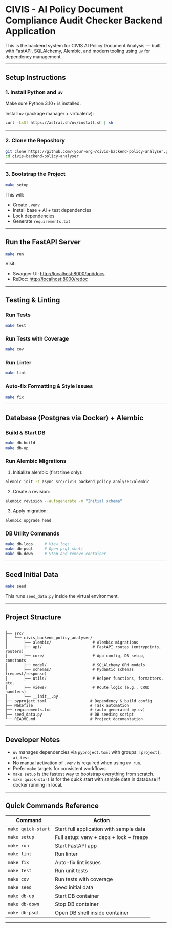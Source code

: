 # CIVIS - AI Policy Document Compliance Audit Checker Backend Application

This is the backend system for CIVIS AI Policy Document Analysis — built with FastAPI, SQLAlchemy, Alembic, and modern tooling using [`uv`](https://github.com/astral-sh/uv) for dependency management.

---

## Setup Instructions

### 1. Install Python and `uv`

Make sure Python 3.10+ is installed.

Install `uv` (package manager + virtualenv):

```bash
curl -LsSf https://astral.sh/uv/install.sh | sh
```

---

### 2. Clone the Repository

```bash
git clone https://github.com/<your-org>/civis-backend-policy-analyser.git
cd civis-backend-policy-analyser
```

---

### 3. Bootstrap the Project

```bash
make setup
```

This will:
- Create `.venv`
- Install base + AI + test dependencies
- Lock dependencies
- Generate `requirements.txt`

---

## Run the FastAPI Server

```bash
make run
```

Visit:

- Swagger UI: [http://localhost:8000/api/docs](http://localhost:8000/api/docs)
- ReDoc: [http://localhost:8000/redoc](http://localhost:8000/redoc)

---

## Testing & Linting

### Run Tests

```bash
make test
```

### Run Tests with Coverage

```bash
make cov
```

### Run Linter

```bash
make lint
```

### Auto-fix Formatting & Style Issues

```bash
make fix
```

---

## Database (Postgres via Docker) + Alembic

### Build & Start DB

```bash
make db-build
make db-up
```

### Run Alembic Migrations

1. Initialize alembic (first time only):

```bash
alembic init -t async src/civis_backend_policy_analyser/alembic
```

2. Create a revision:

```bash
alembic revision --autogenerate -m "Initial schema"
```

3. Apply migration:

```bash
alembic upgrade head
```

### DB Utility Commands

```bash
make db-logs     # View logs
make db-psql     # Open psql shell
make db-down     # Stop and remove container
```

---

## Seed Initial Data

```bash
make seed
```

This runs `seed_data.py` inside the virtual environment.

---

## Project Structure

```
.
├── src/
│   └── civis_backend_policy_analyser/
│       ├── alembic/                  # Alembic migrations
│       ├── api/                      # FastAPI routes (entrypoints, routers)
│       ├── core/                     # App config, DB setup, constants
│       ├── model/                    # SQLAlchemy ORM models
│       ├── schemas/                  # Pydantic schemas (request/response)
│       ├── utils/                    # Helper functions, formatters, etc.
│       ├── views/                    # Route logic (e.g., CRUD handlers)
│       └── __init__.py
├── pyproject.toml                   # Dependency & build config
├── Makefile                         # Task automation
├── requirements.txt                 # (auto-generated by uv)
├── seed_data.py                     # DB seeding script
└── README.md                        # Project documentation

```

---

## Developer Notes

- `uv` manages dependencies via `pyproject.toml` with groups: `[project]`, `ai`, `test`.
- No manual activation of `.venv` is required when using `uv run`.
- Prefer `make` targets for consistent workflows.
- `make setup` is the fastest way to bootstrap everything from scratch.
- `make quick-start` is for the quick start with sample data in database if docker running in local.

---

## Quick Commands Reference

| Command           | Action                                 |
|------------------------|-----------------------------------------|
| `make quick-start`     | Start full application with sample data |
| `make setup`           | Full setup: venv + deps + lock + freeze |
| `make run`             | Start FastAPI app                       |
| `make lint`            | Run linter                              |
| `make fix`             | Auto-fix lint issues                    |
| `make test`            | Run unit tests                          |
| `make cov`             | Run tests with coverage                 |
| `make seed`            | Seed initial data                       |
| `make db-up`           | Start DB container                      |
| `make db-down`         | Stop DB container                       |
| `make db-psql`         | Open DB shell inside container          |

---

